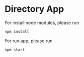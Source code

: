 # Directory App

For install node modules, please run
```
npm install
```

For run app, please run
```
npm start
```